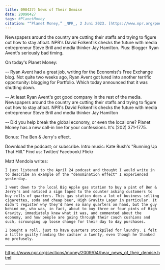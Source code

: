 ```yaml
---
title: 090427) News of Their Demise
date: 20090427
tags: #PlanetMoney
citation: "“Planet Money,” _NPR_, 2 Juni 2023. [https://www.npr.org/podcasts/510289/planet-money](https://www.npr.org/podcasts/510289/planet-money) (diakses 4 Juni 2023)."
---
```


Newspapers around the country are cutting their staffs and trying to figure out how to stay afloat. NPR's David Folkenflik checks the future with media entrepreneur Steve Brill and media thinker Jay Hamilton. Plus: Blogger Ryan Avent's seriously bad timing.

On today's Planet Money:

-- Ryan Avent had a great job, writing for the Economist's Free Exchange blog. Not quite two weeks ago, Ryan Avent got lured into another terrific opportunity: blogging for Portfolio. Which today announced that it was shutting down.

-- At least Ryan Avent's got good company in the rest of the media. Newspapers around the country are cutting their staffs and trying to figure out how to stay afloat. NPR's David Folkenflik checks the future with media entrepreneur Steve Brill and media thinker Jay Hamilton

-- Did you help break the global economy, or even the local one? Planet Money has a new call-in line for your confessions. It's (202) 371-1775.

Bonus: The Ben & Jerry's effect.

Download the podcast; or subscribe. Intro music: Kate Bush's "Running Up That Hill." Find us: Twitter/ Facebook/ Flickr

Matt Mendola writes:

    I just listened to the April 24 podcast and thought I would write in to describe an example of the "denomination effect" I experienced yesterday.

    I went down to the local Big Apple gas station to buy a pint of Ben & Jerry's and noticed a sign taped to the counter asking customers to buy rolls of quarters. This gas station does a lot of business selling cigarettes, soda and cheap beer, High Gravity Lager in particular. It didn't register why they'd have so many quarters on hand, but the guy behind me, who was, in fact, about to buy three or four pints of High Gravity, immediately knew what it was, and commented about the economy, and how people are going through their couch cushions and such, scrounging up loose change for their day to day purchases.

    I bought a roll, just to have quarters stockpiled for laundry. I felt a little guilty handing the cashier a twenty, even though he thanked me profusely.


----

https://www.npr.org/sections/money/2009/04/hear_news_of_their_demise.html



----

